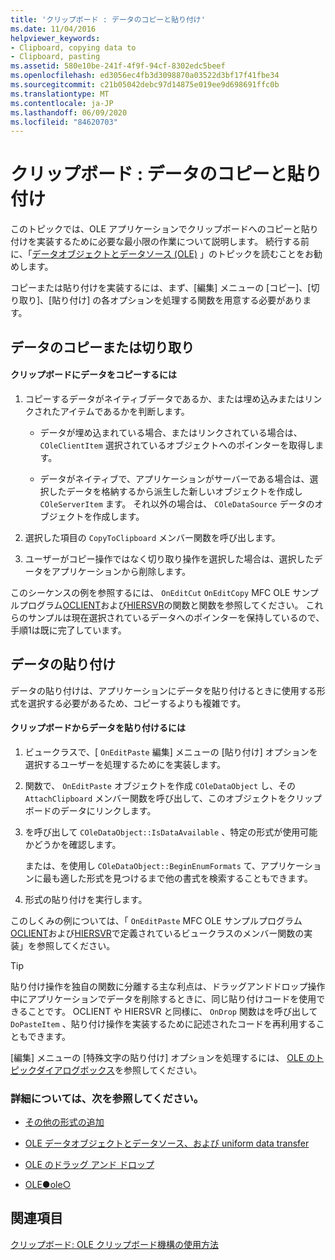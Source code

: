 ```yaml
---
title: 'クリップボード : データのコピーと貼り付け'
ms.date: 11/04/2016
helpviewer_keywords:
- Clipboard, copying data to
- Clipboard, pasting
ms.assetid: 580e10be-241f-4f9f-94cf-8302edc5beef
ms.openlocfilehash: ed3056ec4fb3d3098870a03522d3bf17f41fbe34
ms.sourcegitcommit: c21b05042debc97d14875e019ee9d698691ffc0b
ms.translationtype: MT
ms.contentlocale: ja-JP
ms.lasthandoff: 06/09/2020
ms.locfileid: "84620703"
---
```

# <a name="clipboard-copying-and-pasting-data"></a>クリップボード : データのコピーと貼り付け

このトピックでは、OLE アプリケーションでクリップボードへのコピーと貼り付けを実装するために必要な最小限の作業について説明します。 続行する前に、「[データオブジェクトとデータソース (OLE)](data-objects-and-data-sources-ole.md) 」のトピックを読むことをお勧めします。

コピーまたは貼り付けを実装するには、まず、[編集] メニューの [コピー]、[切り取り]、[貼り付け] の各オプションを処理する関数を用意する必要があります。

## <a name="copying-or-cutting-data"></a><a name="_core_copying_or_cutting_data"></a>データのコピーまたは切り取り

#### <a name="to-copy-data-to-the-clipboard"></a>クリップボードにデータをコピーするには

1. コピーするデータがネイティブデータであるか、または埋め込みまたはリンクされたアイテムであるかを判断します。

   - データが埋め込まれている場合、またはリンクされている場合は、 `COleClientItem` 選択されているオブジェクトへのポインターを取得します。

   - データがネイティブで、アプリケーションがサーバーである場合は、選択したデータを格納するから派生した新しいオブジェクトを作成し `COleServerItem` ます。 それ以外の場合は、 `COleDataSource` データのオブジェクトを作成します。

1. 選択した項目の `CopyToClipboard` メンバー関数を呼び出します。

1. ユーザーがコピー操作ではなく切り取り操作を選択した場合は、選択したデータをアプリケーションから削除します。

このシーケンスの例を参照するには、 `OnEditCut` `OnEditCopy` MFC OLE サンプルプログラム[OCLIENT](../overview/visual-cpp-samples.md)および[HIERSVR](../overview/visual-cpp-samples.md)の関数と関数を参照してください。 これらのサンプルは現在選択されているデータへのポインターを保持しているので、手順1は既に完了しています。

## <a name="pasting-data"></a><a name="_core_pasting_data"></a>データの貼り付け

データの貼り付けは、アプリケーションにデータを貼り付けるときに使用する形式を選択する必要があるため、コピーするよりも複雑です。

#### <a name="to-paste-data-from-the-clipboard"></a>クリップボードからデータを貼り付けるには

1. ビュークラスで、[ `OnEditPaste` 編集] メニューの [貼り付け] オプションを選択するユーザーを処理するためにを実装します。

1. 関数で、 `OnEditPaste` オブジェクトを作成 `COleDataObject` し、その `AttachClipboard` メンバー関数を呼び出して、このオブジェクトをクリップボードのデータにリンクします。

1. を呼び出して `COleDataObject::IsDataAvailable` 、特定の形式が使用可能かどうかを確認します。

   または、を使用し `COleDataObject::BeginEnumFormats` て、アプリケーションに最も適した形式を見つけるまで他の書式を検索することもできます。

1. 形式の貼り付けを実行します。

このしくみの例については、「 `OnEditPaste` MFC OLE サンプルプログラム[OCLIENT](../overview/visual-cpp-samples.md)および[HIERSVR](../overview/visual-cpp-samples.md)で定義されているビュークラスのメンバー関数の実装」を参照してください。

> [!TIP]
> 貼り付け操作を独自の関数に分離する主な利点は、ドラッグアンドドロップ操作中にアプリケーションでデータを削除するときに、同じ貼り付けコードを使用できることです。 OCLIENT や HIERSVR と同様に、 `OnDrop` 関数はを呼び出して `DoPasteItem` 、貼り付け操作を実装するために記述されたコードを再利用することもできます。

[編集] メニューの [特殊文字の貼り付け] オプションを処理するには、 [OLE のトピックダイアログボックス](dialog-boxes-in-ole.md)を参照してください。

### <a name="what-do-you-want-to-know-more-about"></a>詳細については、次を参照してください。

- [その他の形式の追加](clipboard-adding-other-formats.md)

- [OLE データオブジェクトとデータソース、および uniform data transfer](data-objects-and-data-sources-ole.md)

- [OLE のドラッグ アンド ドロップ](drag-and-drop-ole.md)

- [OLE●ole○](ole-background.md)

## <a name="see-also"></a>関連項目

[クリップボード: OLE クリップボード機構の使用方法](clipboard-using-the-ole-clipboard-mechanism.md)
